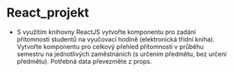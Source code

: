 # React_projekt
- S využitím knihovny ReactJS vytvořte komponentu pro zadání přítomnosti studentů na vyučovací hodině (elektronická třídní kniha). Vytvořte komponentu pro celkový přehled přítomnosti v průběhu semestru na jednotlivých zaměstnáních (s určením předmětu, bez určení předmětu). Potřebná data převezměte z props.
